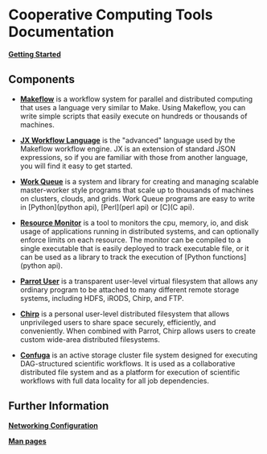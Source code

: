 # Cooperative Computing Tools Documentation

**[Getting Started](install.html)**

## Components

- [**Makeflow**](makeflow) is a workflow system for parallel and distributed
  computing that uses a language very similar to Make. Using Makeflow, you can
  write simple scripts that easily execute on hundreds or thousands of
  machines. 

- [**JX Workflow Language**](jx) is the "advanced" language used by the
  Makeflow workflow engine. JX is an extension of standard JSON expressions, so
  if you are familiar with those from another language, you will find it easy
      to get started. 

- [**Work Queue**](work_queue) is a system and library for creating and
  managing scalable master-worker style programs that scale up to thousands of
  machines on clusters, clouds, and grids. Work Queue programs are easy to
  write in [Python](python api), [Perl](perl api) or [C](C api).

- [**Resource Monitor**](resource_monitor) is a tool to monitors the cpu,
  memory, io, and disk usage of applications running in distributed systems,
  and can optionally enforce limits on each resource. The monitor can be
  compiled to a single executable that is easily deployed to track executable
  file, or it can be used as a library to track the execution of [Python
  functions](python api).

- [**Parrot User**](parrot) is a transparent user-level virtual filesystem that
  allows any ordinary program to be attached to many different remote storage
  systems, including HDFS, iRODS, Chirp, and FTP. 


- [**Chirp**](chirp)  is a personal user-level distributed filesystem that
  allows unprivileged users to share space securely, efficiently, and
  conveniently. When combined with Parrot, Chirp allows users to create custom
  wide-area distributed filesystems. 

- [**Confuga**](confuga) is an active storage cluster file system designed for
  executing DAG-structured scientific workflows. It is used as a collaborative
  distributed file system and as a platform for execution of scientific
  workflows with full data locality for all job dependencies.


## Further Information

[**Networking Configuration**](network)

[**Man pages**](man_pages.md)

